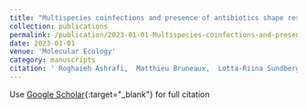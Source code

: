 ```yaml
---
title: "Multispecies coinfections and presence of antibiotics shape resistance and fitness costs in a pathogenic bacterium"
collection: publications
permalink: /publication/2023-01-01-Multispecies-coinfections-and-presence-of-antibiotics-shape-resistance-and-fitness-costs-in-a-pathogenic-bacterium
date: 2023-01-01
venue: 'Molecular Ecology'
category: manuscripts
citation: ' Roghaieh Ashrafi,  Matthieu Bruneaux,  Lotta-Riina Sundberg,  Ville Hoikkala,  Anssi Karvonen, &quot;Multispecies coinfections and presence of antibiotics shape resistance and fitness costs in a pathogenic bacterium.&quot; Molecular Ecology, 2023.'
---
```

Use [Google Scholar](https://scholar.google.com/scholar?q=Multispecies+coinfections+and+presence+of+antibiotics+shape+resistance+and+fitness+costs+in+a+pathogenic+bacterium){:target="_blank"} for full citation